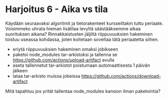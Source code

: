 # Harjoitus 6 - Aika vs tila

Käydään seuraavaksi algoritmit ja tietorakenteet kursseiltakin tuttu periaate. Voisimmeko uhrata hieman lisätilaa levyltä säästääksemme aikaa suorituksen aikana? Rinnakkaistusten jäljiltä riippuvuuksien hakeminen toistuu useassa kohdassa, joten koitetaan soveltaa tätä periaatetta siihen.

- eriytä riippuvuuksien hakeminen omaksi jobikseen
- paketoi node_modules tar-arkistoksi ja tallenna se https://github.com/actions/upload-artifact avulla
- aseta tallennetut tar-arkistot poistumaan automaattisesta 1 päivän jälkeen
- lataa tar-arkisto muissa jobeissa https://github.com/actions/download-artifact

Mitä tapahtuu jos yrität tallentaa node_modules kansion ilman paketointia?
